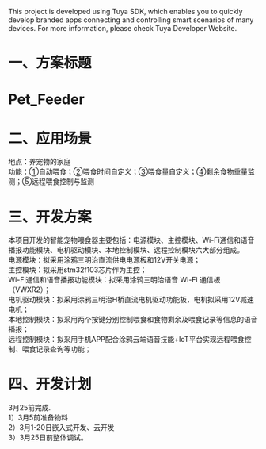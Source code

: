 This project is developed using Tuya SDK, which enables you to quickly develop branded apps connecting and controlling smart scenarios of many devices.
For more information, please check Tuya Developer Website.

一、方案标题
=
Pet_Feeder
=

二、应用场景
=
地点：养宠物的家庭<br>
功能：①自动喂食；②喂食时间自定义；③喂食量自定义；④剩余食物重量监测；⑤远程喂食控制与监测

三、开发方案
=
本项目开发的智能宠物喂食器主要包括：电源模块、主控模块、Wi-Fi通信和语音播报功能模块、电机驱动模块、本地控制模块、远程控制模块六大部分组成。<br>
电源模块：拟采用涂鸦三明治直流供电电源板和12V开关电源；<br>
主控模块：拟采用stm32f103芯片作为主控；<br>
Wi-Fi通信和语音播报功能模块：拟采用涂鸦三明治语音 Wi-Fi 通信板（VWXR2）；<br>
电机驱动模块：拟采用涂鸦三明治H桥直流电机驱动功能板，电机拟采用12V减速电机；<br>
本地控制模块：拟采用两个按键分别控制喂食和食物剩余及喂食记录等信息的语音播报；<br>
远程控制模块：拟采用手机APP配合涂鸦云端语音技能+IoT平台实现远程喂食控制、喂食记录查询等功能；<br>

四、开发计划
=
3月25前完成.<br>
1）3月5前准备物料<br>
2）3月1-20日嵌入式开发、云开发<br>
3）3月25日前整体调试。<br>
